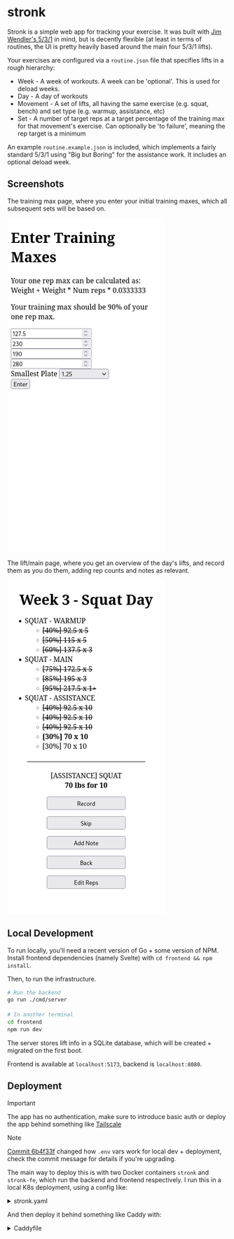 # stronk

Stronk is a simple web app for tracking your exercise. It was built with [Jim Wendler's 5/3/1](https://www.amazon.com/Simplest-Effective-Training-System-Strength/dp/B00686OYGQ) in mind, but is decently flexible (at least in terms of routines, the UI is pretty heavily based around the main four 5/3/1 lifts).

Your exercises are configured via a `routine.json` file that specifies lifts in a rough hierarchy:

* Week - A week of workouts. A week can be 'optional'. This is used for deload weeks.
* Day - A day of workouts
* Movement - A set of lifts, all having the same exercise (e.g. squat, bench) and set type (e.g. warmup, assistance, etc)
* Set - A number of target reps at a target percentage of the training max for that movement's exercise. Can optionally be 'to failure', meaning the rep target is a minimum

An example `routine.example.json` is included, which implements a fairly standard 5/3/1 using "Big but Boring" for the assistance work. It includes an optional deload week.

## Screenshots

The training max page, where you enter your initial training maxes, which all subsequent sets will be based on.

![Screenshot of the training max page, showing four inputs corresponding to the four lifts of 5/3/1, along with a selector for the smallest plate you have available at your gym](/screenshots/training-maxes.png)

The lift/main page, where you get an overview of the day's lifts, and record them as you do them, adding rep counts and notes as relevant.

![Screenshot of the lifts page, showing a series of sets broken into warmup, main, and assistance. The bottom half of the page shows buttons for recording lifts, adding notes, skipping, and more](/screenshots/lifts.png)


## Local Development

To run locally, you'll need a recent version of Go + some version of NPM. Install frontend dependencies (namely Svelte) with `cd frontend && npm install`.

Then, to run the infrastructure.

```bash
# Run the backend
go run ./cmd/server

# In another terminal
cd frontend
npm run dev
```

The server stores lift info in a SQLite database, which will be created + migrated on the first boot.

Frontend is available at `localhost:5173`, backend is `localhost:8080`.

## Deployment

> [!IMPORTANT]
> The app has no authentication, make sure to introduce basic auth or deploy the app behind something like [Tailscale](https://tailscale.com/)

> [!NOTE]
> [Commit 6b4f33f](https://github.com/bcspragu/stronk/commit/6b4f33f483ba57d9d64df898134b7b5088cb8933) changed how `.env` vars work for local dev + deployment, check the commit message for details if you're upgrading.

The main way to deploy this is with two Docker containers `stronk` and `stronk-fe`, which run the backend and frontend respectively. I run this in a local K8s deployment, using a config like:

<details>

<summary>stronk.yaml</summary>

```yaml
apiVersion: apps/v1
kind: Deployment
metadata:
  name: stronk-deployment
  labels:
    app: stronk
spec:
  selector:
    matchLabels:
      app: stronk
  strategy:
    type: Recreate
  template:
    metadata:
      labels:
        app: stronk
    spec:
        containers:
        - image: <registry>/stronk-fe
          name: frontend
          env:
          - name: SERVER_ENDPOINT
            value: "https://stronk.example.com"
          - name: LOCAL_BACKEND_ENDPOINT
            value: "http://localhost:8080"
          ports:
            - containerPort: 3000
              name: web
        - image: <registry>/stronk
          name: backend
          env:
          - name: ROUTINE_FILE
            value: /config/routine.json
          - name: DB_FILE
            value: /data/stronk.db
          - name: MIGRATION_DIR
            value: /migrations
          ports:
            - containerPort: 8080
              name: http-api
          volumeMounts:
          - name: site-data
            mountPath: "/data"
            subPath: stronk
          - name: config
            mountPath: "/config"
            readOnly: true
        volumes:
        - name: site-data
          # TODO: Some kind of mount for the SQLite database
        - name: config
          configMap:
            name: stronk-config
          # This contains the routine.json file for your specific program.
---
apiVersion: v1
kind: Service
metadata:
  name: stronk
spec:
  selector:
    app: stronk
  ports:
    - name: web
      protocol: TCP
      port: 3000
      targetPort: 3000
    - name: http-api
      protocol: TCP
      port: 8080
      targetPort: 8080
```

</details>

And then deploy it behind something like Caddy with:

<details>

<summary>Caddyfile</summary>

```caddy
https://stronk.<domain> {
	encode gzip

	handle /api/* {
		reverse_proxy stronk.<namespace>.svc.cluster.local:8080
	}

	handle {
		reverse_proxy stronk.<namespace>.svc.cluster.local:3000
	}
}
```

</details>
